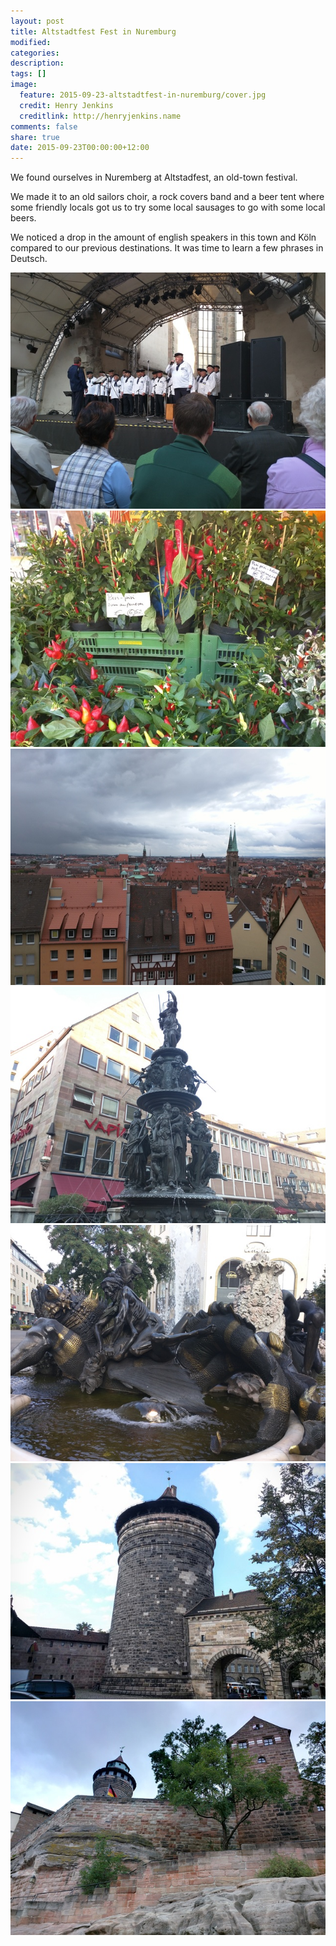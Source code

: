 ```yaml
---
layout: post
title: Altstadtfest Fest in Nuremburg
modified:
categories: 
description:
tags: []
image:
  feature: 2015-09-23-altstadtfest-in-nuremburg/cover.jpg
  credit: Henry Jenkins
  creditlink: http://henryjenkins.name
comments: false
share: true
date: 2015-09-23T00:00:00+12:00
---
```


We found ourselves in Nuremberg at Altstadfest, an old-town festival.

We made it to an old sailors choir, a rock covers band and a beer tent where
some friendly locals got us to try some local sausages to go with some local
beers.

We noticed a drop in the amount of english speakers in this town and Köln
compared to our previous destinations. It was time to learn a few phrases in
Deutsch.

<img src="/images/2015-09-23-altstadtfest-in-nuremburg/IMG_20150921_180111_640px.jpg">

<img src="/images/2015-09-23-altstadtfest-in-nuremburg/IMG_20150921_165432_640px.jpg">

<img src="/images/2015-09-23-altstadtfest-in-nuremburg/IMG_20150923_123335_640px.jpg">

<img src="/images/2015-09-23-altstadtfest-in-nuremburg/IMG_20150921_173800_640px.jpg">

<img src="/images/2015-09-23-altstadtfest-in-nuremburg/IMG_20150921_163608_640px.jpg">

<img src="/images/2015-09-23-altstadtfest-in-nuremburg/IMG_20150921_162534_640px.jpg">

<img src="/images/2015-09-23-altstadtfest-in-nuremburg/IMG_20150923_122300_640px.jpg">

